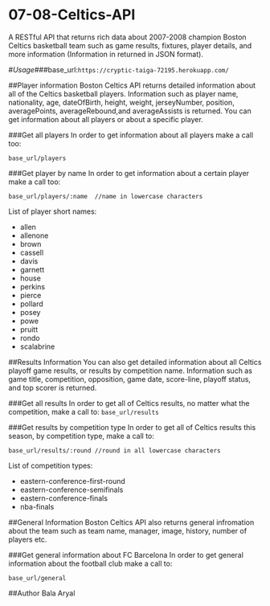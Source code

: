 # 07-08-Celtics-API

A RESTful API that returns rich data about 2007-2008 champion Boston Celtics basketball team such as game results, fixtures, player details, and more information (Information in returned in JSON format).

 #*Usage*###base_url:`https://cryptic-taiga-72195.herokuapp.com/`
 
 ##Player information Boston Celtics API returns detailed information about all of the Celtics basketball players. Information such as player name, nationality, age, dateOfBirth, height, weight, jerseyNumber, position, averagePoints, averageRebound,and averageAssists is returned. You can get information about all players or about a specific player.
 
 ###Get all players In order to get information about all players make a call too:
 
 `base_url/players`
 
 ###Get player by name In order to get information about a certain player make a call too:
 
 `base_url/players/:name  //name in lowercase characters`
 
 List of player short names:
 
* allen
* allenone
* brown
* cassell
* davis
* garnett
* house
* perkins
* pierce
* pollard
* posey
* powe
* pruitt
* rondo
* scalabrine

 ##Results Information
You can also get detailed information about all Celtics playoff game results, or results by competition name. Information such as game title, competition, opposition, game date, score-line, playoff status, and top scorer is returned.

 ###Get all results In order to get all of Celtics results, no matter what the competition, make a call to:
 `base_url/results`
 
 ###Get results by competition type In order to get all of Celtics results this season, by competition type, make a call to:

`base_url/results/:round //round in all lowercase characters`

 List of competition types:
 * eastern-conference-first-round
 * eastern-conference-semifinals
 * eastern-conference-finals
 * nba-finals
 
 ##General Information Boston Celtics API also returns general infromation about the team such as team name, manager, image, history, number of players etc.
 
 ###Get general information about FC Barcelona In order to get general information about the football club make a call to:
 
 `base_url/general`

##Author Bala Aryal
